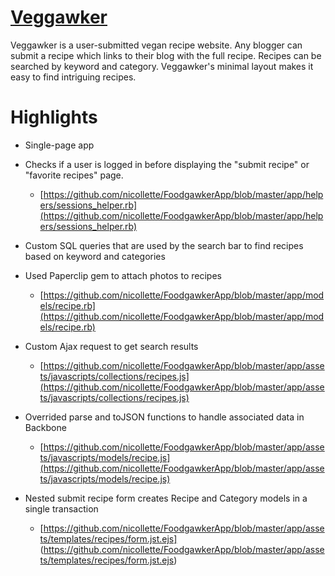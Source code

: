 [Veggawker](http://veggawker.com)
=========

Veggawker is a user-submitted vegan recipe website. Any blogger can submit a recipe which links to their blog with the full recipe. Recipes can be searched by keyword and category. Veggawker's minimal layout makes it easy to find intriguing recipes.

Highlights
==========

*   Single-page app

*   Checks if a user is logged in before displaying the "submit recipe" or "favorite recipes" page.
    *   [https://github.com/nicollette/FoodgawkerApp/blob/master/app/helpers/sessions_helper.rb](https://github.com/nicollette/FoodgawkerApp/blob/master/app/helpers/sessions_helper.rb)
    
*   Custom SQL queries that are used by the search bar to find recipes based on keyword and categories

*   Used Paperclip gem to attach photos to recipes
    *   [https://github.com/nicollette/FoodgawkerApp/blob/master/app/models/recipe.rb](https://github.com/nicollette/FoodgawkerApp/blob/master/app/models/recipe.rb)
    
*   Custom Ajax request to get search results
    * [https://github.com/nicollette/FoodgawkerApp/blob/master/app/assets/javascripts/collections/recipes.js](https://github.com/nicollette/FoodgawkerApp/blob/master/app/assets/javascripts/collections/recipes.js)
    
*   Overrided parse and toJSON functions to handle associated data in Backbone
    * [https://github.com/nicollette/FoodgawkerApp/blob/master/app/assets/javascripts/models/recipe.js](https://github.com/nicollette/FoodgawkerApp/blob/master/app/assets/javascripts/models/recipe.js)

*   Nested submit recipe form creates Recipe and Category models in a single transaction
    * [https://github.com/nicollette/FoodgawkerApp/blob/master/app/assets/templates/recipes/form.jst.ejs] (https://github.com/nicollette/FoodgawkerApp/blob/master/app/assets/templates/recipes/form.jst.ejs)